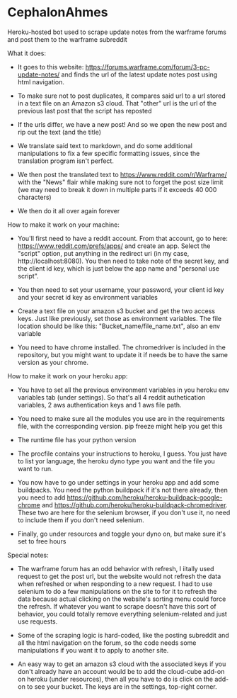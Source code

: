 # CephalonAhmes
Heroku-hosted bot used to scrape update notes from the warframe forums and post them to the warframe subreddit

What it does:

- It goes to this website: https://forums.warframe.com/forum/3-pc-update-notes/ and finds the url of the latest update notes post using html navigation.

- To make sure not to post duplicates, it compares said url to a url stored in a text file on an Amazon s3 cloud. That "other" url is the url of the previous last post that the script has reposted

- If the urls differ, we have a new post! And so we open the new post and rip out the text (and the title)

- We translate said text to markdown, and do some additional manipulations to fix a few specific formatting issues, since the translation program isn't perfect.

- We then post the translated text to https://www.reddit.com/r/Warframe/ with the "News" flair while making sure not to forget the post size limit (we may need to break it down in multiple parts if it exceeds 40 000 characters)

- We then do it all over again forever

How to make it work on your machine:

- You'll first need to have a reddit account. From that account, go to here: https://www.reddit.com/prefs/apps/ and create an app. Select the "script" option, put anything in the redirect uri (in my case, http://localhost:8080). You then need to take note of the secret key, and the client id key, which is just below the app name and "personal use script".

- You then need to set your username, your password, your client id key and your secret id key as environment variables

- Create a text file on your amazon s3 bucket and get the two access keys. Just like previously, set those as environment variables. The file location should be like this: "Bucket_name/file_name.txt", also an env variable

- You need to have chrome installed. The chromedriver is included in the repository, but you might want to update it if needs be to have the same version as your chrome.

How to make it work on your heroku app:

- You have to set all the previous environment variables in you heroku env variables tab (under settings). So that's all 4 reddit authetication variables, 2 aws authentication keys and 1 aws file path.

- You need to make sure all the modules you use are in the requirements file, with the corresponding version. pip freeze might help you get this

- The runtime file has your python version

- The procfile contains your instructions to heroku, I guess. You just have to list yor language, the heroku dyno type you want and the file you want to run.

- You now have to go under settings in your heroku app and add some buildpacks. You need the python buildpack if it's not there already, then you need to add https://github.com/heroku/heroku-buildpack-google-chrome and https://github.com/heroku/heroku-buildpack-chromedriver. These two are here for the selenium browser, if you don't use it, no need to include them if you don't need selenium.

- Finally, go under resources and toggle your dyno on, but make sure it's set to free hours


Special notes:

- The warframe forum has an odd behavior with refresh, I iitally used request to get the post url, but the website would not refresh the data when refreshed or when responding to a new request. I had to use selenium to do a few manipulations on the site to for it to refresh the data because actual clicking on the website's sorting menu could force the refresh. If whatever you want to scrape doesn't have this sort of behavior, you could totally remove everything selenium-related and just use requests.

- Some of the scraping logic is hard-coded, like the posting subreddit and all the html navigation on the forum, so the code needs some manipulations if you want it to apply to another site.

- An easy way to get an amazon s3 cloud with the associated keys if you don't already have an account would be to add the cloud-cube add-on on heroku (under resources), then all you have to do is click on the add-on to see your bucket. The keys are in the settings, top-right corner.
